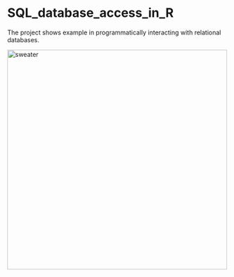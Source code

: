 # SQL_database_access_in_R

The project shows example in programmatically interacting with relational databases. 

<img src="image/Sweater - 28 by 28.png" alt="sweater" width="500"/>
